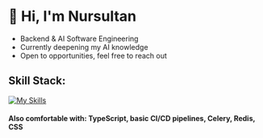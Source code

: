 

# 🌉 Hi, I'm Nursultan
- Backend & AI Software Engineering
- Currently deepening my AI knowledge
- Open to opportunities, feel free to reach out

## Skill Stack:
[![My Skills](https://skillicons.dev/icons?i=python,fastapi,postgresql,docker,react,mongo,git,&theme=dark)](https://skillicons.dev)

#### **Also comfortable with:** TypeScript, basic CI/CD pipelines, Celery, Redis, CSS

